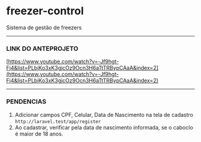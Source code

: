 # freezer-control
Sistema de gestão de freezers

---
### LINK DO ANTEPROJETO
[https://www.youtube.com/watch?v=-Jf9hgt-Fj4&list=PLbjKo3xK3gjcOz9Ocn3H6aTtTRBypCAaA&index=2](https://www.youtube.com/watch?v=-Jf9hgt-Fj4&list=PLbjKo3xK3gjcOz9Ocn3H6aTtTRBypCAaA&index=2)

---
### PENDENCIAS
1. Adicionar campos CPF, Celular, Data de Nascimento na tela de cadastro `http://laravel.test/app/register`
2. Ao cadastrar, verificar pela data de nascimento informada, se o caboclo é maior de 18 anos.
